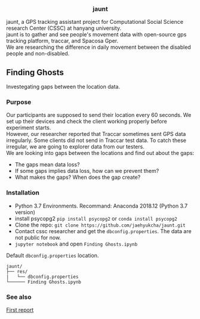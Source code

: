 <h3 align="center">jaunt</h3>

<p>jaunt, a GPS tracking assistant project for Computational Social Science research Center (CSSC) at hanyang university.<br>
jaunt is to gather and see people's movement data with open-source gps tracking platform, traccar, and Spacosa Gper.<br>
We are researching the difference in daily movement between the disabled people and non-disabled.</p>

## Finding Ghosts
<p>Investegating gaps between the location data. </p>

### Purpose

<p>Our participants are supposed to send their location every 60 seconds. We set up their devices and check the client working properly before experiment starts. <br>
  However, our researcher reported that Traccar sometimes sent GPS data irregularly. Some clients did not send in Traccar test data.
To catch these irregular, we are going to explorer data from our testers.<br>
  We are looking into gaps between the locations and find out about the gaps:
</p>

- The gaps mean data loss?
- If some gaps implies data loss, how can we prevent them?
- What makes the gaps? When does the gap create?
 
### Installation

 - Python 3.7 Environments. Recommand: Anaconda 2018.12 (Python 3.7 version)
 - install psycopg2 `pip install psycopg2` or `conda install psycopg2`
 - Clone the repo: `git clone https://github.com/jaehyukcha/jaunt.git`
 - Contact cssc researcher and get the `dbconfig.properties`. The data are not public for now.
 - `jupyter notebook` and open `Finding Ghosts.ipynb`
 
 
Default `dbconfig.properties` location.
```text
jaunt/
├── res/
|   └── dbconfig.properties
└────── Finding Ghosts.ipynb    
```

### See also
<p><a href="http://db.hanyang.ac.kr/doku.php?id=traccar-test-01">First report</a></p>


